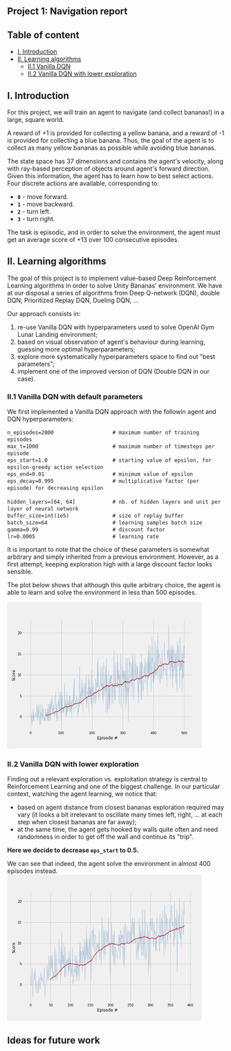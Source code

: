 ## Project 1: Navigation report

## Table of content
* [I. Introduction](#introduction)
* [II. Learning algorithms](#learning-algo)
  * [II.1 Vanilla DQN](#vanilla-dqn)
  * [II.2 Vanilla DQN with lower exploration](#dqn-lower-exploration)

## I. Introduction
<a id="introduction"></a>

For this project, we will train an agent to navigate (and collect bananas!) in a large, square world.  

A reward of +1 is provided for collecting a yellow banana, and a reward of -1 is provided for collecting a blue banana.  Thus, the goal of the agent is to collect as many yellow bananas as possible while avoiding blue bananas.  

The state space has 37 dimensions and contains the agent's velocity, along with ray-based perception of objects around agent's forward direction.  Given this information, the agent has to learn how to best select actions.  Four discrete actions are available, corresponding to:
- **`0`** - move forward.
- **`1`** - move backward.
- **`2`** - turn left.
- **`3`** - turn right.

The task is episodic, and in order to solve the environment, the agent must get an average score of +13 over 100 consecutive episodes.


## II. Learning algorithms
<a id="learning-algo"></a>

The goal of this project is to implement value-based Deep Reinforcement Learning algorithms in order to solve Unity Bananas' environment. We have at our disposal a series of algorithms from Deep Q-network (DQN), double DQN, Prioritized Replay DQN, Dueling DQN, ...

Our approach consists in:
1. re-use Vanilla DQN with hyperparameters used to solve OpenAI Gym Lunar Landing environment;
2. based on visual observation of agent's behaviour during learning, guessing more optimal hyperparameters;
3. explore more systematically hyperparameters space to find out "best parameters";
4. implement one of the improved version of DQN (Double DQN in our case).

### II.1 Vanilla DQN with default parameters
<a id="vanilla-dqn"></a>

We first implemented a Vanilla DQN approach with the followin agent and DQN hyperparameters:

```
n_episodes=2000                   # maximum number of training episodes
max_t=1000                        # maximum number of timesteps per episode
eps_start=1.0                     # starting value of epsilon, for epsilon-greedy action selection
eps_end=0.01                      # minimum value of epsilon
eps_decay=0.995                   # multiplicative factor (per episode) for decreasing epsilon

hidden_layers=[64, 64]            # nb. of hidden layers and unit per layer of neural network
buffer_size=int(1e5)              # size of replay buffer
batch_size=64                     # learning samples batch size
gamma=0.99                        # discount factor
lr=0.0005                         # learning rate
```

It is important to note that the choice of these parameters is somewhat arbitrary and simply inherited from a previous environment. However, as a first attempt, keeping exploration high with a large discount factor looks sensible.

The plot below shows that although this quite arbitrary choice, the agent is able to learn and solve the environment in less than 500 episodes.

<img src="img/dqn-default.png" width="450" />

### II.2 Vanilla DQN with lower exploration
<a id="dqn-lower-exploration"></a>

Finding out a relevant exploration vs. exploitation strategy is central to Reinforcement Learning and one of the biggest challenge. In our particular context, watching the agent learning, we notice that:
* based on agent distance from closest bananas exploration required may vary (it looks a bit irrelevant to oscillate many times left, right, ... at each step when closest bananas are far away);
* at the same time, the agent gets hooked by walls quite often and need randomness in order to get off the wall and continue its "trip".

**Here we decide to decrease `eps_start` to 0.5.**

We can see that indeed, the agent solve the environment in almost 400 episodes instead.
<img src="img/dqn-more-less-exploration.png" width="450" />

## Ideas for future work


